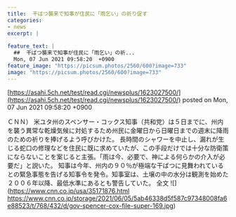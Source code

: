 ```yaml
---
title:  干ばつ襲来で知事が住民に「雨乞い」の祈り促す  
categories:
- news
excerpt: |
  
feature_text: |
  ##  干ばつ襲来で知事が住民に「雨乞い」の祈...
  Mon, 07 Jun 2021 09:58:20  +0900
feature_image: "https://picsum.photos/2560/600?image=733"
image: "https://picsum.photos/2560/600?image=733"
---
```


[https://asahi.5ch.net/test/read.cgi/newsplus/1623027500/](https://asahi.5ch.net/test/read.cgi/newsplus/1623027500/)
posted on Mon, 07 Jun 2021 09:58:20  +0900

<!--more-->

ＣＮＮ） 米ユタ州のスペンサー・コックス知事（共和党）は５日までに、州内を襲う異常な乾燥気候に対処するため州民に金曜日から日曜日までの週末に降雨のための祈りを捧げるよう呼びかけた。 長時間のシャワーを中止し、漏れが生じる蛇口の修理などを住民に既に求めていたが、この手段だけでは十分な防衛策にならないことを案じると主張。「雨は今、必要で、神による何らかの介入が必要だ」と説いた。 知事は今年、州内の９０％が極端な干ばつに見舞われているとの緊急事態を告げる知事令を発令。知事室は、土壌の中の水分は観測を始めた２００６年以降、最低水準にあるとも警告していた。 全文 ![](https://www.cnn.co.jp/usa/35171876.html https://www.cnn.co.jp/storage/2021/06/05/5ab46338d5f587c97348008fa6e88523/t/768/432/d/gov-spencer-cox-file-super-169.jpg)
